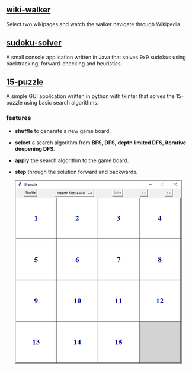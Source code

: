 ## [wiki-walker](https://github.com/damiha/wiki-walker)

Select two wikipages and watch the walker navigate through Wikipedia.

## [sudoku-solver](https://github.com/damiha/sudoku-solver)

A small console application written in Java that solves 9x9 sudokus using backtracking, forward-checking and heuristics.

## [15-puzzle](https://github.com/damiha/15-puzzle)

A simple GUI application written in python with tkinter that solves the 15-puzzle using basic search algorithms.

### features

- **shuffle**   to generate a new game board.
- **select**    a search algorithm from **BFS**, **DFS**, **depth limited DFS**, **iterative deepening DFS**.
- **apply**     the search algorithm to the game board.
- **step**      through the solution forward and backwards.

 	![alt text](/images/15-puzzle-pages.png)
